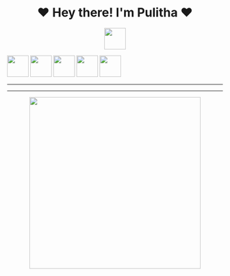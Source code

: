 
<h1 align="center"><b>❤️ Hey there! I'm Pulitha  ❤️</b></h1> 

<p align='center'>
  <a href="https://www.python.org/" alt="made-with-python"> <img src="https://github.com/souvikguria98/souvikguria98/blob/master/Hi.gif"width="50" /> </a>
</p>









<!-- programming langs i work-->
<p align="left">
<img src="https://i.ibb.co/g6xRn5j/ebb6af261fc4.png" width="50px" height="50px"/>
<img src="https://i.ibb.co/fxdjzm3/651b38bc8ab6.png" width="50px" height="50px"/>
<img src="https://i.ibb.co/SfjbmYJ/d007afb6b40e.png" width="50px" height="50px"/>
<img src="https://i.ibb.co/4snFd5N/6cfd03aa4894.png" width="50px" height="50px"/>
<img src="https://i.ibb.co/4W2GHjM/4a7d2d39ab90.png" width="50px" height="50px"/>
 



---
 ___
 

<p align="center"><a href="https://github.com/Pulithasethnindu"><img src="https://i.ibb.co/54ZG2ts/ee26578f36f6.jpg" width="400"></a></p>






